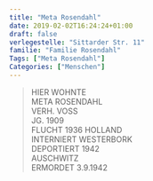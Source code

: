```yaml
---
title: "Meta Rosendahl"
date: 2019-02-02T16:24:24+01:00
draft: false
verlegestelle: "Sittarder Str. 11"
familie: "Familie Rosendahl"
Tags: ["Meta Rosendahl"]
Categories: ["Menschen"]
---
```


> HIER WOHNTE <br />
> META ROSENDAHL <br />
> VERH. VOSS <br />
> JG. 1909 <br />
> FLUCHT 1936 HOLLAND <br />
> INTERNIERT WESTERBORK <br />
> DEPORTIERT 1942 <br />
> AUSCHWITZ <br />
> ERMORDET 3.9.1942 <br />